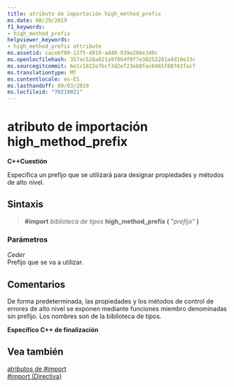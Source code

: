 ```yaml
---
title: atributo de importación high_method_prefix
ms.date: 08/29/2019
f1_keywords:
- high_method_prefix
helpviewer_keywords:
- high_method_prefix attribute
ms.assetid: cacebf09-12f5-4919-ad40-939e206e340c
ms.openlocfilehash: 357ac528a921a9f864f0f7e30252281a4d10e33c
ms.sourcegitcommit: 6e1c1822e7bcf3d2ef23eb8fac6465f88743facf
ms.translationtype: MT
ms.contentlocale: es-ES
ms.lasthandoff: 09/03/2019
ms.locfileid: "70219021"
---
```

# <a name="high_method_prefix-import-attribute"></a>atributo de importación high_method_prefix

**C++Cuestión**

Especifica un prefijo que se utilizará para designar propiedades y métodos de alto nivel.

## <a name="syntax"></a>Sintaxis

> **#import** *biblioteca de tipos* **high_method_prefix (** "*prefijo*" **)**

### <a name="parameters"></a>Parámetros

*Ceder*\
Prefijo que se va a utilizar.

## <a name="remarks"></a>Comentarios

De forma predeterminada, las propiedades y los métodos de control de errores de alto nivel se exponen mediante funciones miembro denominadas sin prefijo. Los nombres son de la biblioteca de tipos.

**Específico C++ de finalización**

## <a name="see-also"></a>Vea también

[atributos de #import](../preprocessor/hash-import-attributes-cpp.md)\
[#import (Directiva)](../preprocessor/hash-import-directive-cpp.md)
